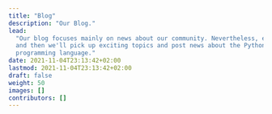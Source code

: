 ```yaml
---
title: "Blog"
description: "Our Blog."
lead:
  "Our blog focuses mainly on news about our community. Nevertheless, every now
  and then we'll pick up exciting topics and post news about the Python
  programming language."
date: 2021-11-04T23:13:42+02:00
lastmod: 2021-11-04T23:13:42+02:00
draft: false
weight: 50
images: []
contributors: []
---
```

